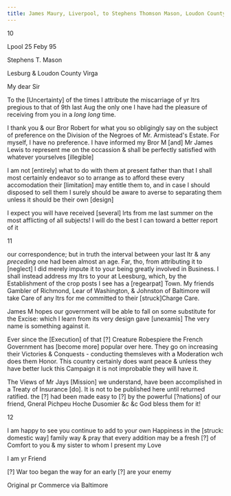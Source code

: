 ```yaml
---
title: James Maury, Liverpool, to Stephens Thomson Mason, Loudon County, Virginia, 25 February 1795
---
```


10

Lpool 25 Feby 95

Stephens T. Mason

Lesburg & Loudon County Virga

My dear Sir

To the [Uncertainty] of the times I attribute the miscarriage of yr ltrs pregious to that of 9th last Aug the only one I have had the pleasure of receiving from you in a *long long* time.

I thank you & our Bror Robert for what you so obligingly say on the subject of preference on the Division of the Negroes of Mr. Armistead's Estate. For myself, I have no preference. I have informed my Bror M [and] Mr James Lewis to represent me on the occassion & shall be perfectly satisfied with whatever yourselves [illegible]

I am not [entirely] what to do with them at present father than that I shall most certainly endeavor so to arrange as to afford these every accomodation their [limitation] may entitle them to, and in case I should disposed to sell them I surely should be aware to averse to separating them unless it should be their own [design]

I expect you will have received [several] lrts from me last summer on the most afflicting of all subjects! I will do the best I can toward a better report of it

11

our correspondence; but in truth the interval between your last ltr & any *preceding* one had been almost an age. Far, tho, from attributing it to [neglect] I did merely impute it to your being greatly involved in Business. I shall instead address my ltrs to your at Leesburg, which, by the Establishment of the crop posts I see has a [regearpat] Town. My friends Gambler of Richmond, Lear of Washington, & Johnston of Baltimore will take Care of any ltrs for me committed to their [struck]Charge Care.

James M hopes our government will be able to fall on some substitute for the Excise: which I learn from its very design gave [unexamis] The very name is something against it.

Ever since the [Execution] of that [?] Creature Robespiere the French Government has [become more] popular over here. They go on increasing their Victories & Conquests - conducting themsleves with a Moderation wch does them Honor. This country certainly does want peace & unless they have better luck this Campaign it is not improbable they will have it.

The Views of Mr Jays [Mission] we understand, have been accomplished in a Treaty of Insurance [do]. It is not to be published here until returned ratified. the [?] had been made easy to [?] by the powerful [?nations] of our friend, Gneral Pichpeu Hoche Dusomier &c &c God bless them for it!

12

I am happy to see you continue to add to your own Happiness in the [struck: domestic way] family way & pray that every addition may be a fresh [?] of Comfort to you & my sister to whom I present my Love

I am yr Friend

[?] War too began the way for an early [?] are your enemy

Original pr Commerce via Baltimore
